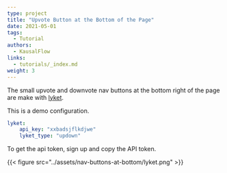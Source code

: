 ```yaml
---
type: project
title: "Upvote Button at the Bottom of the Page"
date: 2021-05-01
tags:
  - Tutorial
authors:
  - KausalFlow
links:
  - tutorials/_index.md
weight: 3
---
```


The small upvote and downvote nav buttons at the bottom right of the page are make with [lyket](https://lyket.dev).

This is a demo configuration.

```yaml
lyket:
    api_key: "xxbadsjflkdjwe"
    lyket_type: "updown"
```

To get the api token, sign up and copy the API token.

{{< figure src="../assets/nav-buttons-at-bottom/lyket.png" >}}